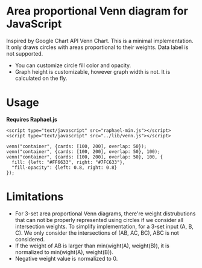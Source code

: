 Area proportional Venn diagram for JavaScript
===================
Inspired by Google Chart API Venn Chart. This is a minimal implementation. It only draws circles with areas proportional to their weights. Data label is not supported.

+ You can customize circle fill color and opacity.
+ Graph height is customizable, however graph width is not. It is calculated on the fly.

Usage
======
**Requires Raphael.js**

    <script type="text/javascript" src="raphael-min.js"></script>
    <script type="text/javascript" src="../lib/venn.js"></script>
      
    venn("container", {cards: [100, 200], overlap: 50});
    venn("container", {cards: [100, 200], overlap: 50}, 100);
    venn("container", {cards: [100, 200], overlap: 50}, 100, {
      fill: {left: "#FF6633", right: "#7FC633"},
      "fill-opacity": {left: 0.8, right: 0.8}
    });

Limitations
==============
+ For 3-set area proportional Venn diagrams, there're weight distrubutions that can not be properly represented using circles if we consider all intersection weights. To simplify implementation, for a 3-set input (A, B, C). We only consider the intersections of (AB, AC, BC), ABC is not considered.
+ If the weight of AB is larger than min(wight(A), weight(B)), it is normalized to min(wight(A), weight(B)).
+ Negative weight value is normalized to 0.

